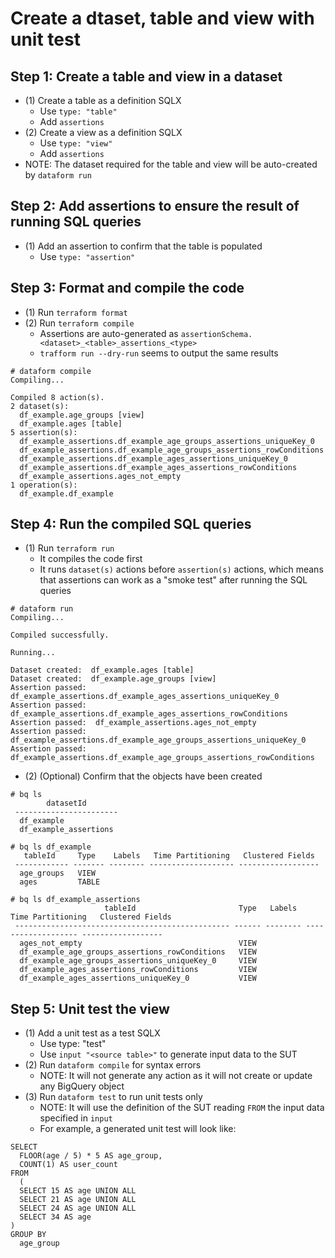 # Create a dtaset, table and view with unit test

## Step 1: Create a table and view in a dataset

- (1) Create a table as a definition SQLX
  - Use `type: "table"`
  - Add `assertions`
- (2) Create a view as a definition SQLX
  - Use `type: "view"`
  - Add `assertions`
- NOTE: The dataset required for the table and view will be auto-created by `dataform run`

## Step 2: Add assertions to ensure the result of running SQL queries

- (1) Add an assertion to confirm that the table is populated
   - Use `type: "assertion"`

## Step 3: Format and compile the code

- (1) Run `terraform format`
- (2) Run `terraform compile`
  - Assertions are auto-generated as `assertionSchema.<dataset>_<table>_assertions_<type>`
  - `trafform run --dry-run` seems to output the same results
```
# dataform compile
Compiling...

Compiled 8 action(s).
2 dataset(s):
  df_example.age_groups [view]
  df_example.ages [table]
5 assertion(s):
  df_example_assertions.df_example_age_groups_assertions_uniqueKey_0
  df_example_assertions.df_example_age_groups_assertions_rowConditions
  df_example_assertions.df_example_ages_assertions_uniqueKey_0
  df_example_assertions.df_example_ages_assertions_rowConditions
  df_example_assertions.ages_not_empty
1 operation(s):
  df_example.df_example
```

## Step 4: Run the compiled SQL queries

- (1) Run `terraform run`
  - It compiles the code first
  - It runs `dataset(s)` actions before `assertion(s)` actions, which means that assertions can work as a "smoke test" after running the SQL queries
```
# dataform run
Compiling...

Compiled successfully.

Running...

Dataset created:  df_example.ages [table]
Dataset created:  df_example.age_groups [view]
Assertion passed:  df_example_assertions.df_example_ages_assertions_uniqueKey_0
Assertion passed:  df_example_assertions.df_example_ages_assertions_rowConditions
Assertion passed:  df_example_assertions.ages_not_empty
Assertion passed:  df_example_assertions.df_example_age_groups_assertions_uniqueKey_0
Assertion passed:  df_example_assertions.df_example_age_groups_assertions_rowConditions
```  
- (2) (Optional) Confirm that the objects have been created
```
# bq ls 
        datasetId
 -----------------------
  df_example
  df_example_assertions
                                                                                           
# bq ls df_example
   tableId     Type    Labels   Time Partitioning   Clustered Fields
 ------------ ------- -------- ------------------- ------------------
  age_groups   VIEW
  ages         TABLE

# bq ls df_example_assertions
                     tableId                       Type   Labels   Time Partitioning   Clustered Fields
 ------------------------------------------------ ------ -------- ------------------- ------------------
  ages_not_empty                                   VIEW
  df_example_age_groups_assertions_rowConditions   VIEW
  df_example_age_groups_assertions_uniqueKey_0     VIEW
  df_example_ages_assertions_rowConditions         VIEW
  df_example_ages_assertions_uniqueKey_0           VIEW
```

## Step 5: Unit test the view
- (1) Add a unit test as a test SQLX
  - Use type: "test"
  - Use `input "<source table>"` to generate input data to the SUT 
- (2) Run `dataform compile` for syntax errors
  - NOTE: It will not generate any action as it will not create or update any BigQuery object
- (3) Run `dataform test` to run unit tests only
  - NOTE: It will use the definition of the SUT reading `FROM` the input data specified in `input`
  - For example, a generated unit test will look like:
```
SELECT
  FLOOR(age / 5) * 5 AS age_group,
  COUNT(1) AS user_count
FROM
  (
  SELECT 15 AS age UNION ALL
  SELECT 21 AS age UNION ALL
  SELECT 24 AS age UNION ALL
  SELECT 34 AS age
)
GROUP BY
  age_group
```

